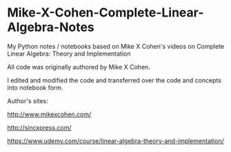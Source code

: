 # Mike-X-Cohen-Complete-Linear-Algebra-Notes

My Python notes / notebooks based on Mike X Cohen's videos on Complete Linear Algebra: Theory and Implementation

All code was originally authored by Mike X Cohen.

I edited and modified the code and transferred over the code and concepts into notebook form.

Author's sites:

http://www.mikexcohen.com/

http://sincxpress.com/

https://www.udemy.com/course/linear-algebra-theory-and-implementation/

